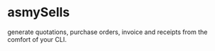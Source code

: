 # asmySells
generate quotations, purchase orders, invoice and receipts from the comfort of your CLI.
